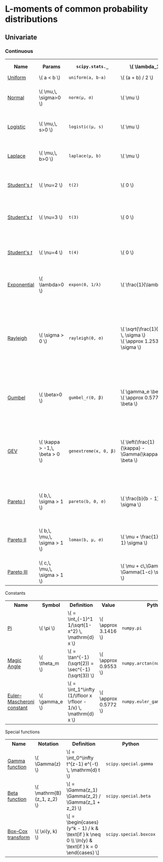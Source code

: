 # L-moments of common probability distributions

## Univariate

### Continuous

<table style="overflow: hidden">
<tr>
    <th>Name</th>
    <th>Params</th>
    <th><code>scipy.stats._</code></th>
    <th>\( \lambda_1 \)</th>
    <th>\( \lambda_2 \)</th>
    <th>\( \tau_3 \)</th>
    <th>\( \tau_4 \)</th>
</tr>
<tr>
    <td>
        <a
            href="https://wikipedia.org/wiki/Continuous_uniform_distribution"
            target="_blank"
            title="Continuous uniform distribution - Wikipedia"
        >
            Uniform
        </a>
    </td>
    <td>\( a < b \)</td>
    <td><code>uniform(a, b-a)</code></td>
    <td>\( (a + b) / 2 \)</td>
    <td>\( (b - a) / 6 \)</td>
    <td data-sort-value="0">\( 0 \)</td>
    <td data-sort-value="0">\( 0 \)</td>
</tr>
<tr>
    <td>
        <a
            href="https://wikipedia.org/wiki/Normal_distribution"
            target="_blank"
            title="Normal distribution - Wikipedia"
        >
            Normal
        </a>
    </td>
    <td>\( \mu,\, \sigma>0 \)</td>
    <td><code>norm(μ, σ)</code></td>
    <td>\( \mu \)</td>
    <td>
        \( \sigma / \sqrt{\pi} \)<br>\( \approx 0.5642 \sigma \)
    </td>
    <td data-sort-value="0">\( 0 \)</td>
    <td data-sort-value="0.1226">
        \( 30 \, \theta_m / \pi - 9 \)<br>\( \approx 0.1226 \)
    </td>
</tr>
<tr>
    <td>
        <a
            href="https://wikipedia.org/wiki/Logistic_distribution"
            target="_blank"
            title="Logistic distribution - Wikipedia"
        >
            Logistic
        </a>
    </td>
    <td>\( \mu,\, s>0 \)</td>
    <td><code>logistic(μ, s)</code></td>
    <td>\( \mu \)</td>
    <td>\( s \)</td>
    <td data-sort-value="0">\( 0 \)</td>
    <td data-sort-value="0.1667">
        \( \frac{1}{6} \)<br>\( \approx 0.1667 \)
    </td>
</tr>
<tr>
    <td>
        <a
            href="https://wikipedia.org/wiki/Laplace_distribution"
            target="_blank"
            title="Laplace distribution - Wikipedia"
        >
            Laplace
        </a>
    </td>
    <td>\( \mu,\, b>0 \)</td>
    <td><code>laplace(μ, b)</code></td>
    <td>\( \mu \)</td>
    <td>\( \frac{3}{4} b \)<br>\( = 0.75 b\)</td>
    <td data-sort-value="0">\( 0 \)</td>
    <td data-sort-value="0.2361">
        \( \frac{17}{72} \)<br>\( \approx 0.2361 \)
    </td>
</tr>
<tr>
    <td>
        <a
            href="https://wikipedia.org/wiki/Student%27s_t-distribution"
            target="_blank"
            title="Student's t-distribution - Wikipedia"
        >
            Student's <i>t</i>
        </a>
    </td>
    <td>\( \nu=2 \)</td>
    <td><code>t(2)</code></td>
    <td>\( 0 \)</td>
    <td>
        \( \frac{1}{2 \sqrt{2}} \pi\)<br>\( \approx 1.1107 \)
    </td>
    <td data-sort-value="0">\( 0 \)</td>
    <td data-sort-value="0.375">
        \( \frac{3}{8} \)<br>\( = 0.375 \)
    </td>
</tr>
<tr>
    <td>
        <a
            href="https://wikipedia.org/wiki/Student%27s_t-distribution"
            target="_blank"
            title="Student's t-distribution - Wikipedia"
        >
            Student's <i>t</i>
        </a>
    </td>
    <td>\( \nu=3 \)</td>
    <td><code>t(3)</code></td>
    <td>\( 0 \)</td>
    <td>
        \( \frac{3 \sqrt{3}}{2} / \pi \)<br>\( \approx 0.8270 \)
    </td>
    <td data-sort-value="0">\( 0 \)</td>
    <td data-sort-value="0.2612">
        \( 1 - \frac{175}{24} / \pi^2 \)<br>\( \approx 0.2612 \)
    </td>
</tr>
<tr>
    <td>
        <a
            href="https://wikipedia.org/wiki/Student%27s_t-distribution"
            target="_blank"
            title="Student's t-distribution - Wikipedia"
        >
            Student's <i>t</i>
        </a>
    </td>
    <td>\( \nu=4 \)</td>
    <td><code>t(4)</code></td>
    <td>\( 0 \)</td>
    <td>\( \frac{15}{64} \pi \)<br>\( \approx 0.7363 \)</td>
    <td data-sort-value="0">\( 0 \)</td>
    <td data-sort-value="0.2612">
        \( \frac{111}{512} \)<br>\( \approx 0.2168 \)
    </td>
</tr>
<tr>
    <td>
        <a
            href="https://wikipedia.org/wiki/Exponential_distribution"
            target="_blank"
            title="Exponential distribution - Wikipedia"
        >
            Exponential
        </a>
    </td>
    <td>\( \lambda>0 \)</td>
    <td><code>expon(0, 1/λ)</code></td>
    <td>\( \frac{1}{\lambda} \)</td>
    <td>\( \frac{1}{2 \lambda} \)</td>
    <td data-sort-value="0.3333">
        \( 1/3 \)<br>\( \approx 0.3333 \)
    </td>
    <td data-sort-value="0.1667">
        \( \frac{1}{6} \)<br>\( \approx 0.1667 \)
    </td>
</tr>
<tr>
    <td>
        <a
            href="https://wikipedia.org/wiki/Rayleigh_distribution"
            target="_blank"
            title="Rayleigh distribution - Wikipedia"
        >
            Rayleigh
        </a>
    </td>
    <td>\( \sigma > 0 \)</td>
    <td><code>rayleigh(0, σ)</code></td>
    <td>
        \( \sqrt{\frac{1}{2} \pi} \, \sigma \)<br>
        \( \approx 1.2533 \sigma \)
    </td>
    <td>
        \( \frac{1}{2} \left(\sqrt{2} - 1\right) \sqrt{\pi} \, \sigma \)<br>
        \( \approx 0.3671 \sigma \)
    </td>
    <td>
        \( \frac{1 - 3 / \sqrt{2} + 2 / \sqrt{3}}{1 - 1 / \sqrt{2}} \)<br>
        \(\approx 0.1140 \)
    </td>
    <td>
        \( \frac{1 - 6 / \sqrt{2} + 10 / \sqrt{3} - 5 / \sqrt{4}}{1 - 1 / \sqrt{2}} \)<br>
        \(\approx 0.1054 \)
    </td>
</tr>
<tr>
    <td>
        <a
            href="https://wikipedia.org/wiki/Gumbel_distribution"
            target="_blank"
            title="Gumbel distribution - Wikipedia"
        >
            Gumbel
        </a>
    </td>
    <td>\( \beta>0 \)</td>
    <td><code>gumbel_r(0, β)</code></td>
    <td>
        \( \gamma_e \beta \)<br>
        \( \approx 0.5772 \beta \)
    </td>
    <td>
        \( \ln(2) \beta \)<br>\( \approx 0.6931 \beta \)
    </td>
    <td data-sort-value="0.1699">
        \( 3 - 2 \log_2(3) \)<br>\( \approx 0.1699 \)
    </td>
    <td data-sort-value="0.1504">
        \( 16 - 10 \log_2(3) \)<br>\( \approx 0.1504 \)
    </td>
</tr>
<tr>
    <td>
        <a
            href="https://wikipedia.org/wiki/Generalized_extreme_value_distribution"
            target="_blank"
            title="Generalized extreme value distribution - Wikipedia"
        >
            GEV
        </a>
    </td>
    <td>\( \kappa > -1,\, \beta > 0 \)</td>
    <td><code style="white-space: nowrap;">genextreme(κ, 0, β)</code></td>
    <td>
        \( \left(\frac{1}{\kappa} - \Gamma(\kappa)\right) \beta \)
    </td>
    <td>
        \( \kappa\, \xi(2, -\kappa) \Gamma(\kappa) \beta \)
    </td>
    <td>
        <!-- \( 2 (1 - 3^{-\kappa}) / (1 - 2^{-\kappa}) - 3 \) -->
        \( \frac{2 \xi(3, -\kappa) - 3 \xi(2, -\kappa)}{\xi(2, -\kappa)} \)
    </td>
    <td>
        <!-- \( 6 + 5 ((1 - 4^{-\kappa}) - 2 (1 - 3^{-\kappa})) / (1 - 2^{-\kappa}) \) -->
        \( \frac{5 \xi(4, -\kappa) - 10 \xi(3, -\kappa) + 6 \xi(2, -\kappa)}{\xi(2, -\kappa)} \)
    </td>
</tr>
<tr>
    <td>
        <a
            href="https://wikipedia.org/wiki/Pareto_distribution"
            target="_blank"
            title="Pareto distribution - Wikipedia"
        >
            Pareto I
        </a>
    </td>
    <td>\( b,\, \sigma > 1 \)</td>
    <td><code>pareto(b, 0, σ)</code></td>
    <td>\( \frac{b}{b - 1} \sigma \)</td>
    <td>\( \frac{b}{b - 1} \frac{1}{2b - 1} \sigma \)</td>
    <td>\( \frac{b + 1}{3b - 1} \)</td>
    <td>\( \frac{b + 1}{3b - 1} \frac{2b + 1}{4b - 1}  \)</td>
</tr>
<tr>
    <td>
        <a
            href="https://wikipedia.org/wiki/Pareto_distribution#Pareto_types_I%E2%80%93IV"
            target="_blank"
            title="Pareto distribution - Wikipedia"
        >
            Pareto II
        </a>
    </td>
    <td>\( b,\, \mu,\, \sigma > 1 \)</td>
    <td><code>lomax(b, μ, σ)</code></td>
    <td>\( \mu + \frac{1}{b - 1} \sigma \)</td>
    <td>\( \frac{b}{b - 1} \frac{1}{2b - 1} \sigma \)</td>
    <td>\( \frac{b + 1}{3b - 1} \)</td>
    <td>\( \frac{b + 1}{3b - 1} \frac{2b + 1}{4b - 1}  \)</td>
</tr>
<tr>
    <td>
        <a
            href="https://wikipedia.org/wiki/Pareto_distribution#Pareto_types_I%E2%80%93IV"
            target="_blank"
            title="Pareto distribution - Wikipedia"
        >
            Pareto III
        </a>
    </td>
    <td>\( c,\, \mu,\, \sigma > 1 \)</td>
    <td></td>
    <!-- <td>\( \mu + \frac{1}{\mathrm{sinc}(c)} \sigma \)</td> -->
    <td>\( \mu + c\,\Gamma(c) \Gamma(1-c) \sigma \)</td>
    <!-- <td>\( \frac{c}{\mathrm{sinc}(c)} \sigma \)</td> -->
    <td>\( c^2 \, \Gamma(c) \Gamma(1-c) \sigma \)</td>
    <td>\( c \)</td>
    <td>\( \frac{1}{6} + \frac{5}{6} c^2 \)</td>
</tr>
<!-- 
<tr>
    <td>
        <a
            href="https://wikipedia.org/wiki/Kumaraswamy_distribution"
            target="_blank"
            title="Kumaraswamy distribution - Wikipedia"
        >
            Kumaraswamy
        </a>
    </td>
    <td>\( a > 0,\, b > 0\)<br> \(\, \eta = 1 + 1/a \)</td>
    <td></td>
    <td>\( b B(\eta, b) \)</td>
    <td>\( b B(\eta, b) - 2b B(\eta, 2b) \)</td>
    <td>\( \frac{B(\eta, b) - 6 B(\eta, 2b) + 6 B(\eta, 3b)}{B(\eta, b) - 2 B(\eta, 2b)} \)</td>
    <td>\( \frac{B(\eta, b) - 12 B(\eta, 2b) + 30 B(\eta, 3b) - 40 B(\eta, 4b)}{B(\eta, b) - 2 B(\eta, 2b)} \)</td>
</tr>
-->
</table>


Constants

<table style="overflow: hidden">
<tr>
    <th>Name</th>
    <th>Symbol</th>
    <th>Definition</th>
    <th>Value</th>
    <th>Python</th>
</tr>
<tr>
    <td>
        <a
            href="https://en.wikipedia.org/wiki/Pi"
            target="_blank"
            title="Pi - Wikipedia"
        >
            Pi
        </a>
    </td>
    <td>\( \pi \)</td>
    <td>\( = \int_{-1}^1 1/\sqrt{1-x^2} \, \mathrm{d} x \)</td>
    <td>\( \approx 3.1416 \)</td>
    <td><code>numpy.pi</code></td>
</tr>
<tr>
    <td>
        <a
            href="https://wikipedia.org/wiki/Magic_angle"
            target="_blank"
            title="Magic angle - Wikipedia"
        >
            Magic Angle
        </a>
    </td>
    <td>\( \theta_m \)</td>
    <td>\( = \tan^{-1}(\sqrt{2}) = \sec^{-1}(\sqrt{3}) \)</td>
    <td>\( \approx 0.9553 \)</td>
    <td><code>numpy.arctan(numpy.sqrt(2))</code></td>
</tr>
<tr>
    <td>
        <a
            href="https://wikipedia.org/wiki/Euler%27s_constant"
            target="_blank"
            title="Euler's constant"
        >
            Euler–Mascheroni constant
        </a>
    </td>
    <td>\( \gamma_e \)</td>
    <td>\( = \int_1^\infty (1/\lfloor x \rfloor - 1/x) \, \mathrm{d} x \)</td>
    <td>\( \approx 0.5772 \)</td>
    <td><code>numpy.euler_gamma</code></td>
</tr>
</table>


Special functions

<table style="overflow: hidden">
<tr>
    <th>Name</th>
    <th>Notation</th>
    <th>Definition</th>
    <th>Python</th>
</tr>
<tr>
    <td>
        <a
            href="https://wikipedia.org/wiki/Gamma_function"
            target="_blank"
            title="Gamma function - Wikipedia"
        >
            Gamma function
        </a>
    </td>
    <td>\( \Gamma(z) \)</td>
    <td>\( = \int_0^\infty t^{z-1} e^{-t} \, \mathrm{d} t \)</td>
    <td><code>scipy.special.gamma</code></td>
</tr>
<tr>
    <td>
        <a
            href="https://wikipedia.org/wiki/Beta_function"
            target="_blank"
            title="Beta function - Wikipedia"
        >
            Beta function
        </a>
    </td>
    <td>\( \mathrm{B}(z_1, z_2) \)</td>
    <td>\( = \Gamma(z_1) \Gamma(z_2) / \Gamma(z_1 + z_2) \)</td>
    <td><code>scipy.special.beta</code></td>
</tr>
<tr>
    <td>
        <a
            href="https://wikipedia.org/wiki/Power_transform#Box%E2%80%93Cox_transformation"
            target="_blank"
            title="Box–Cox transformation - Power transform - Wikipedia"
        >
            Box–Cox transform
        </a>
    </td>
    <td>\( \xi(y, k) \)</td>
    <td>
        \[
            =
            \begin{cases}
                (y^k - 1) / k & \text{if } k \neq 0 \\
                \ln(y) & \text{if } k = 0
            \end{cases}
        \]
    </td>
    <td><code>scipy.special.boxcox</code></td>
</tr>
</table>
